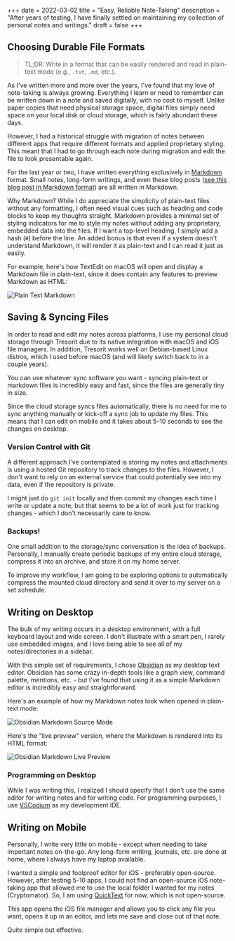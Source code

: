 +++
date = 2022-03-02
title = "Easy, Reliable Note-Taking"
description = "After years of testing, I have finally settled on maintaining my collection of personal notes and writings."
draft = false
+++

## Choosing Durable File Formats

> TL;DR: Write in a format that can be easily rendered and read in plain-text
> mode (e.g., `.txt`, `.md`, etc.).

As I've written more and more over the years, I've found that my love of
note-taking is always growing. Everything I learn or need to remember can be
written down in a note and saved digitally, with no cost to myself. Unlike paper
copies that need physical storage space, digital files simply need space on your
local disk or cloud storage, which is fairly abundant these days.

However, I had a historical struggle with migration of notes between different
apps that require different formats and applied proprietary styling. This meant
that I had to go through each note during migration and edit the file to look
presentable again.

For the last year or two, I have written everything exclusively in
[Markdown](https://en.wikipedia.org/wiki/Markdown) format. Small notes,
long-form writings, and even these blog posts
([see this blog post in Markdown format](https://github.com/christian-cleberg/cleberg.io/blob/main/content/blog/2022-03-02-easy-reliable-note-taking.md))
are all written in Markdown.

Why Markdown? While I do appreciate the simplicity of plain-text files without
any formatting, I often need visual cues such as heading and code blocks to keep
my thoughts straight. Markdown provides a minimal set of styling indicators for
me to style my notes without adding any proprietary, embedded data into the
files. If I want a top-level heading, I simply add a hash (`#`) before the line.
An added bonus is that even if a system doesn't understand Markdown, it will
render it as plain-text and I can read it just as easily.

For example, here's how TextEdit on macOS will open and display a Markdown file
in plain-text, since it does contain any features to preview Markdown as HTML:

![Plain Text Markdown](https://img.cleberg.io/blog/20220302-easy-reliable-note-taking/plain_markdown.png)

## Saving & Syncing Files

In order to read and edit my notes across platforms, I use my personal cloud
storage through Tresorit due to its native integration with macOS and iOS file
managers. In addition, Tresorit works well on Debian-based Linux distros, which
I used before macOS (and will likely switch back to in a couple years).

You can use whatever sync software you want - syncing plain-text or markdown
files is incredibly easy and fast, since the files are generally tiny in size.

Since the cloud storage syncs files automatically, there is no need for me to
sync anything manually or kick-off a sync job to update my files. This means
that I can edit on mobile and it takes about 5-10 seconds to see the changes on
desktop.

### Version Control with Git

A different approach I've contemplated is storing my notes and attachments is
using a hosted Git repository to track changes to the files. However, I don't
want to rely on an external service that could potentially see into my data,
even if the repository is private.

I might just do `git init` locally and then commit my changes each time I write
or update a note, but that seems to be a lot of work just for tracking changes -
which I don't necessarily care to know.

### Backups!

One small addition to the storage/sync conversation is the idea of backups.
Personally, I manually create periodic backups of my entire cloud storage,
compress it into an archive, and store it on my home server.

To improve my workflow, I am going to be exploring options to automatically
compress the mounted cloud directory and send it over to my server on a set
schedule.

## Writing on Desktop

The bulk of my writing occurs in a desktop environment, with a full keyboard
layout and wide screen. I don't illustrate with a smart pen, I rarely use
embedded images, and I love being able to see all of my notes/directories in a
sidebar.

With this simple set of requirements, I chose [Obsidian](https://obsidian.md) as
my desktop text editor. Obsidian has some crazy in-depth tools like a graph
view, command palette, mentions, etc. - but I've found that using it as a simple
Markdown editor is incredibly easy and straightforward.

Here's an example of how my Markdown notes look when opened in plain-text mode:

![Obsidian Markdown Source Mode](https://img.cleberg.io/blog/20220302-easy-reliable-note-taking/obsidian_source_mode.png)

Here's the "live preview" version, where the Markdown is rendered into its HTML
format:

![Obsidian Markdown Live Preview](https://img.cleberg.io/blog/20220302-easy-reliable-note-taking/obsidian_live_preview.png)

### Programming on Desktop

While I was writing this, I realized I should specify that I don't use the same
editor for writing notes and for writing code. For programming purposes, I use
[VSCodium](https://vscodium.com) as my development IDE.

## Writing on Mobile

Personally, I write very little on mobile - except when needing to take
important notes on-the-go. Any long-form writing, journals, etc. are done at
home, where I always have my laptop available.

I wanted a simple and foolproof editor for iOS - preferably open-source.
However, after testing 5-10 apps, I could not find an open-source iOS
note-taking app that allowed me to use the local folder I wanted for my notes
(Cryptomator). So, I am using
[QuickText](https://apps.apple.com/us/app/quicktext-plain-text-editor/id1440478074)
for now, which is not open-source.

This app opens the iOS file manager and allows you to click any file you want,
opens it up in an editor, and lets me save and close out of that note.

Quite simple but effective.
